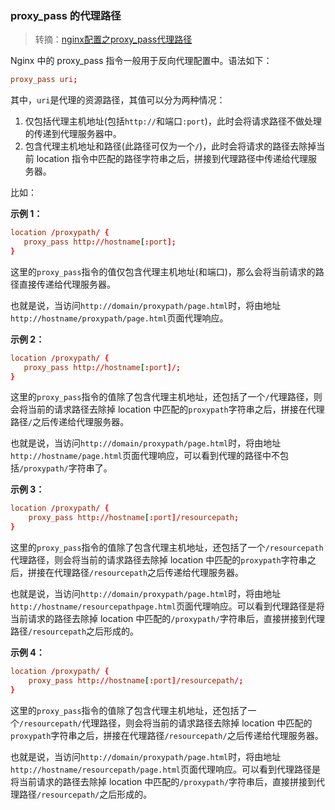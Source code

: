 ### proxy_pass 的代理路径

> 转摘：[nginx配置之proxy_pass代理路径](https://blog.csdn.net/zero_0_one_1/article/details/83540146)

Nginx 中的 proxy_pass 指令一般用于反向代理配置中。语法如下：

```conf
proxy_pass uri;
```

其中，`uri`是代理的资源路径，其值可以分为两种情况：

1. 仅包括代理主机地址(包括`http://`和端口`:port`)，此时会将请求路径不做处理的传递到代理服务器中。
2. 包含代理主机地址和路径(此路径可仅为一个`/`)，此时会将请求的路径去除掉当前 location 指令中匹配的路径字符串之后，拼接到代理路径中传递给代理服务器。

比如：

**示例 1：**

```conf
location /proxypath/ {
   proxy_pass http://hostname[:port];
}
```

这里的`proxy_pass`指令的值仅包含代理主机地址(和端口)，那么会将当前请求的路径直接传递给代理服务器。

也就是说，当访问`http://domain/proxypath/page.html`时，将由地址`http://hostname/proxypath/page.html`页面代理响应。

**示例 2：**

```conf
location /proxypath/ {
   proxy_pass http://hostname[:port]/;
}
```

这里的`proxy_pass`指令的值除了包含代理主机地址，还包括了一个`/`代理路径，则会将当前的请求路径去除掉 location 中匹配的`proxypath`字符串之后，拼接在代理路径`/`之后传递给代理服务器。

也就是说，当访问`http://domain/proxypath/page.html`时，将由地址`http://hostname/page.html`页面代理响应，可以看到代理的路径中不包括`/proxypath/`字符串了。

**示例 3：**

```conf
location /proxypath/ {
	proxy_pass http://hostname[:port]/resourcepath;
}
```

这里的`proxy_pass`指令的值除了包含代理主机地址，还包括了一个`/resourcepath`代理路径，则会将当前的请求路径去除掉 location 中匹配的`proxypath`字符串之后，拼接在代理路径`/resourcepath`之后传递给代理服务器。

也就是说，当访问`http://domain/proxypath/page.html`时，将由地址`http://hostname/resourcepathpage.html`页面代理响应。可以看到代理路径是将当前请求的路径去除掉 location 中匹配的`/proxypath/`字符串后，直接拼接到代理路径`/resourcepath`之后形成的。

**示例 4：**

```conf
location /proxypath/ {
	proxy_pass http://hostname[:port]/resourcepath/;
}
```

这里的`proxy_pass`指令的值除了包含代理主机地址，还包括了一个`/resourcepath/`代理路径，则会将当前的请求路径去除掉 location 中匹配的`proxypath`字符串之后，拼接在代理路径`/resourcepath/`之后传递给代理服务器。

也就是说，当访问`http://domain/proxypath/page.html`时，将由地址`http://hostname/resourcepath/page.html`页面代理响应。可以看到代理路径是将当前请求的路径去除掉 location 中匹配的`/proxypath/`字符串后，直接拼接到代理路径`/resourcepath/`之后形成的。


